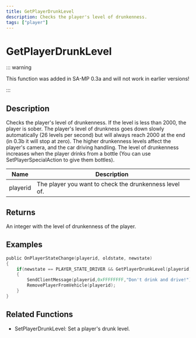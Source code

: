 ```yaml
---
title: GetPlayerDrunkLevel
description: Checks the player's level of drunkenness.
tags: ["player"]
---
```


# GetPlayerDrunkLevel

<TagLinks />

::: warning

This function was added in SA-MP 0.3a and will not work in earlier versions!

:::

## Description

Checks the player's level of drunkenness. If the level is less than 2000, the player is sober. The player's level of drunkness goes down slowly automatically (26 levels per second) but will always reach 2000 at the end (in 0.3b it will stop at zero). The higher drunkenness levels affect the player's camera, and the car driving handling. The level of drunkenness increases when the player drinks from a bottle (You can use SetPlayerSpecialAction to give them bottles).

| Name     | Description                                            |
| -------- | ------------------------------------------------------ |
| playerid | The player you want to check the drunkenness level of. |

## Returns

An integer with the level of drunkenness of the player.

## Examples

```c
public OnPlayerStateChange(playerid, oldstate, newstate)
{
    if(newstate == PLAYER_STATE_DRIVER && GetPlayerDrunkLevel(playerid) > 1999)
    {
        SendClientMessage(playerid,0xFFFFFFFF,"Don't drink and drive!");
        RemovePlayerFromVehicle(playerid);
    }
}
```

## Related Functions

- SetPlayerDrunkLevel: Set a player's drunk level.
